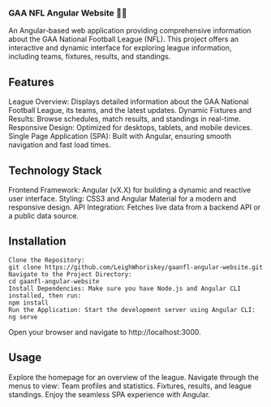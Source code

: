 ### GAA NFL Angular Website 🏐🏈
An Angular-based web application providing comprehensive information about the GAA National Football League (NFL). This project offers an interactive and dynamic interface for exploring league information, including teams, fixtures, results, and standings.

## Features
League Overview: Displays detailed information about the GAA National Football League, its teams, and the latest updates.
Dynamic Fixtures and Results: Browse schedules, match results, and standings in real-time.
Responsive Design: Optimized for desktops, tablets, and mobile devices.
Single Page Application (SPA): Built with Angular, ensuring smooth navigation and fast load times.

## Technology Stack
Frontend Framework:
Angular (vX.X) for building a dynamic and reactive user interface.
Styling:
CSS3 and Angular Material for a modern and responsive design.
API Integration:
Fetches live data from a backend API or a public data source.

## Installation
```
Clone the Repository:
git clone https://github.com/LeighWhoriskey/gaanfl-angular-website.git
Navigate to the Project Directory:
cd gaanfl-angular-website
Install Dependencies: Make sure you have Node.js and Angular CLI installed, then run:
npm install
Run the Application: Start the development server using Angular CLI:
ng serve
```
Open your browser and navigate to http://localhost:3000.

## Usage
Explore the homepage for an overview of the league.
Navigate through the menus to view:
Team profiles and statistics.
Fixtures, results, and league standings.
Enjoy the seamless SPA experience with Angular.
